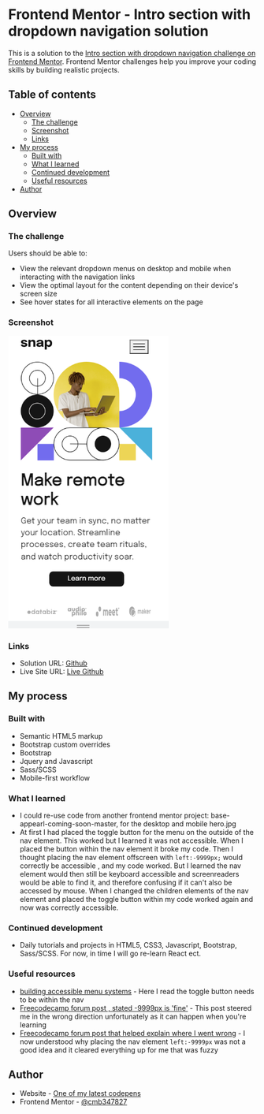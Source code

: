 # Frontend Mentor - Intro section with dropdown navigation solution

This is a solution to the [Intro section with dropdown navigation challenge on Frontend Mentor](https://www.frontendmentor.io/challenges/intro-section-with-dropdown-navigation-ryaPetHE5). Frontend Mentor challenges help you improve your coding skills by building realistic projects. 

## Table of contents

- [Overview](#overview)
  - [The challenge](#the-challenge)
  - [Screenshot](#screenshot)
  - [Links](#links)
- [My process](#my-process)
  - [Built with](#built-with)
  - [What I learned](#what-i-learned)
  - [Continued development](#continued-development)
  - [Useful resources](#useful-resources)
- [Author](#author)


## Overview

### The challenge

Users should be able to:

- View the relevant dropdown menus on desktop and mobile when interacting with the navigation links
- View the optimal layout for the content depending on their device's screen size
- See hover states for all interactive elements on the page

### Screenshot

![Screenshot](images/screenshot.png)

### Links

- Solution URL: [Github](https://github.com/cmb347827/intro-section-with-dropdown-navigation-main-display-none-version)
- Live Site URL: [Live Github](https://cmb347827.github.io/intro-section-with-dropdown-navigation-main-display-none-version/)

## My process

### Built with

- Semantic HTML5 markup
- Bootstrap custom overrides
- Bootstrap
- Jquery and Javascript
- Sass/SCSS
- Mobile-first workflow

### What I learned

- I could re-use code from another frontend mentor project: base-appearl-coming-soon-master, for the desktop and mobile hero.jpg
- At first I had placed the toggle button for the menu on the outside of the nav element. This worked but I learned it was not accessible.
  When I placed the button within the nav element it broke my code. 
  Then I thought placing the nav element offscreen with `left:-9999px;` would correctly be accessible , and my code worked.
  But I learned the nav element would then still be keyboard accessible and screenreaders would be able to find it, and therefore confusing if it can't also be accessed by mouse.
  When I changed the children elements of the nav element and placed the toggle button within my code worked again and now was correctly accessible.

### Continued development

- Daily tutorials and projects in HTML5, CSS3, Javascript, Bootstrap, Sass/SCSS. For now, in time I will go re-learn React ect.

### Useful resources

- [building accessible menu systems](https://www.smashingmagazine.com/2017/11/building-accessible-menu-systems/) - Here I read the toggle button needs to be within the nav
- [Freecodecamp forum post , stated -9999px is 'fine'](https://forum.freecodecamp.org/t/menu-toggle-button-outside-of-nav-element/383564) - This post steered me in the wrong direction unfortunately as it can happen when you're learning
- [Freecodecamp forum post that helped explain where I went wrong](https://forum.freecodecamp.org/t/i-absolutely-hate-dealing-with-accessibility-what-an-absolute-nightmare/620106/4) - I now understood why placing the nav element `left:-9999px` was not a good idea and it cleared everything up for me that was fuzzy


## Author

- Website - [One of my latest codepens](https://codepen.io/cynthiab72/pen/oNybYON)
- Frontend Mentor - [@cmb347827](https://www.frontendmentor.io/profile/cmb347827)

